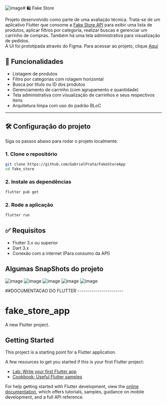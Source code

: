 ![image](https://github.com/user-attachments/assets/d8b95101-112e-4779-ab24-e05674861278)# 🛍️ Fake Store

Projeto desenvolvido como parte de uma avaliação técnica. Trata-se de um aplicativo Flutter que consome a [Fake Store API](https://fakestoreapi.com/) para exibir uma lista de produtos, aplicar filtros por categoria, realizar buscas e gerenciar um carrinho de compras. Também há uma tela administrativa para visualização de pedidos. 
<br>
A UI foi prototipada através do Figma. Para acessar ao projeto, clique [Aqui]([https://fakestoreapi.com/](https://www.figma.com/design/Z9hDZ2kpnpbSCiezg3E1BL/FakeApp-UI?node-id=0-1&t=Ba4uwgPHTPFSqidV-1))

## 🚀 Funcionalidades

- Listagem de produtos
- Filtro por categorias com rolagem horizontal
- Busca por título ou ID dos produtos
- Gerenciamento de carrinho (com agrupamento e quantidade)
- Tela administrativa com visualização de carrinhos e seus respectivos itens
- Arquitetura limpa com uso do padrão BLoC

---

## 🛠️ Configuração do projeto

Siga os passos abaixo para rodar o projeto localmente:

### 1. Clone o repositório

```bash
git clone https://github.com/GabrielPrata/FakeStoreApp
cd fake_store
```

### 2. Instale as dependências
```bash
flutter pub get
```

### 2. Rode a aplicação
```bash
flutter run
```

## ✅ Requisitos
- Flutter 3.x ou superior
- Dart 3.x
- Conexão com a internet (Para consumo da API)

## Algumas SnapShots do projeto
![image](https://github.com/user-attachments/assets/f59367ad-caa6-44e9-beb5-6f7db0ffb90a)
![image](https://github.com/user-attachments/assets/b4f55ceb-1339-4813-859a-9e5d1a7d88ec)
![image](https://github.com/user-attachments/assets/5a6fe156-c071-4ac7-8650-b8650686dddd)
![image](https://github.com/user-attachments/assets/b4bf572f-f6eb-4cb9-a827-90b9c98b34d3)
![image](https://github.com/user-attachments/assets/e3861873-085d-4177-b7a1-7b2e207ce86d)





##DOCUMENTACAO DO FLUTTER -----------------------

# fake_store_app

A new Flutter project.

## Getting Started

This project is a starting point for a Flutter application.

A few resources to get you started if this is your first Flutter project:

- [Lab: Write your first Flutter app](https://docs.flutter.dev/get-started/codelab)
- [Cookbook: Useful Flutter samples](https://docs.flutter.dev/cookbook)

For help getting started with Flutter development, view the
[online documentation](https://docs.flutter.dev/), which offers tutorials,
samples, guidance on mobile development, and a full API reference.
